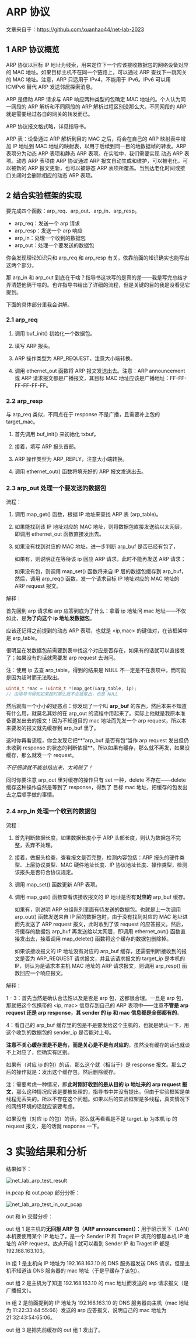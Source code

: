 # ARP 协议

文章来自于：https://github.com/xuanhao44/net-lab-2023

## 1 ARP 协议概览

ARP 协议以目标 IP 地址为线索，用来定位下一个应该接收数据包的网络设备对应的 MAC 地址。如果目标主机不在同一个链路上，可以通过 ARP 查找下一跳网关的 MAC 地址。注意，ARP 只适用于 IPv4，不能用于 IPv6。IPv6 可以用 ICMPv6 替代 ARP 发送邻居探索消息。

ARP 是借助 ARP 请求与 ARP 响应两种类型的包确定 MAC 地址的。个人认为同一网段的 ARP 解析和不同网段的 ARP 解析过程区别没那么大。不同网段的 ARP 就是需要经过各自的网关的转发而已。

ARP 协议报文格式略，详见指导书。

ARP 表：设备通过 ARP 解析到目的 MAC 之后，将会在自己的 ARP 映射表中增加 IP 地址到 MAC 地址的映射表，以用于后续到同一目的地数据帧的转发。ARP 表项分为动态 ARP 表项和静态 ARP 表项。在实验中，我们需要实现 动态 ARP 表项。动态 ARP 表项由 ARP 协议通过 ARP 报文自动生成和维护，可以被老化，可以被新的 ARP 报文更新，也可以被静态 ARP 表项所覆盖。当到达老化时间或接口关闭时会删除相应的动态 ARP 表项。

## 2 结合实验框架的实现

要完成四个函数：arp_req、arp_out、arp_in、arp_resp。

- arp_req：发送一个 arp 请求
- arp_resp：发送一个 arp 响应
- arp_in：处理一个收到的数据包
- arp_out：处理一个要发送的数据包

你会发现理论知识只和 arp_req 和 arp_resp 有关，依靠前面的知识确实也能写出这两个部分。

那 arp_in 和 arp_out 到底在干啥？指导书这块写的是真的差——我是写完总结才弄清楚他俩干啥的。也许指导书给出了详细的流程，但是关键的目的我是没看见它提到。

下面的具体部分里我会讲解。

### 2.1 arp_req

1. 调用 buf_init() 初始化一个数据包。

2. 填写 ARP 报头。

3. ARP 操作类型为 ARP_REQUEST，注意大小端转换。

4. 调用 ethernet_out 函数将 ARP 报文发送出去。注意：ARP announcement 或 ARP 请求报文都是广播报文，其目标 MAC 地址应该是广播地址：FF-FF-FF-FF-FF-FF。

### 2.2 arp_resp

与 arp_req 类似，不同点在于 response 不是广播，且需要补上包的 target_mac。

1. 首先调用 buf_init() 来初始化 txbuf。

2. 接着，填写 ARP 报头首部。

3. ARP 操作类型为 ARP_REPLY，注意大小端转换。

4. 调用 ethernet_out() 函数将填充好的 ARP 报文发送出去。

### 2.3 arp_out 处理一个要发送的数据包

流程：

1. 调用 map_get() 函数，根据 IP 地址来查找 ARP 表 (arp_table)。

2. 如果能找到该 IP 地址对应的 MAC 地址，则将数据包直接发送给以太网层，即调用 ethernet_out 函数直接发出去。

3. 如果没有找到对应的 MAC 地址，进一步判断 arp_buf 是否已经有包了，

   如果有，则说明正在等待该 ip 回应 ARP 请求，此时不能再发送 ARP 请求；

   如果没有包，则调用 map_set() 函数将来自 IP 层的数据包缓存到 arp_buf，然后，调用 arp_req() 函数，发一个请求目标 IP 地址对应的 MAC 地址的 ARP request 报文。

解释：

首先回到 arp 请求和 arp 应答到底为了什么：拿着 ip 地址问 mac 地址——不仅如此，是**为了向这个 ip 地址发数据包**。

应该还记得之前提到的动态 ARP 表项，也就是 <ip,mac> 的键值对，在该框架中是 arp_table。

很明显在发数据包前需要到表中找这个对应是否存在，如果有的话就可以直接发了；如果没有的话就需要发 arp request 去询问。

注：使用 ip 去查 arp_table，得到的结果是 NULL 不一定是不在表项中，而可能是因为超时而无法取出。

```c
uint8_t *mac = (uint8_t *)map_get(&arp_table, ip);
// 由指导书得知如果超时那么就不会被取出，也是 NULL
```

然后就有一个小小的疑惑点：你发现了一个叫 **arp_buf** 的东西，然后本来不知道有什么用，就莫名其妙的在 arp_out 的流程中用起来了。实际上他就是我原本准备要发出去的报文！因为不知道目的 mac 地址而先发一个 arp request，所以本来要发的报文就先缓存到 arp_buf 里了。

这时你再看流程，你会发现它把**”arp_buf 是否有包“当作 arp request 发出但仍未收到 response 的状态的判断依据**。所以如果有缓存，那么就不再发，如果没缓存，那么就发一个 request。

*不仔细读就不能总结出来，太鸡贼了！*

同时你要注意 arp_out 里对缓存的操作只有 set 一种，delete 不存在——delete 缓存这种操作自然是等到了 response，得到了 目标 mac 地址，把缓存的包发出去之后顺手做的事情。

### 2.4 arp_in 处理一个收到的数据包

流程：

1. 首先判断数据长度，如果数据长度小于 ARP 头部长度，则认为数据包不完整，丢弃不处理。

2. 接着，做报头检查，查看报文是否完整，检测内容包括：ARP 报头的硬件类型、上层协议类型、MAC 硬件地址长度、IP 协议地址长度、操作类型，检测该报头是否符合协议规定。

3. 调用 map_set() 函数更新 ARP 表项。

4. 调用 map_get() 函数查看该接收报文的 IP 地址是否有**对应的** arp_buf 缓存。

   如果有，则说明 ARP 分组队列里面有待发送的数据包。也就是上一次调用 arp_out() 函数发送来自 IP 层的数据包时，由于没有找到对应的 MAC 地址进而先发送了 ARP request 报文，此时收到了该 request 的应答报文。然后，将缓存的数据包 arp_buf 再发送给以太网层，即调用 ethernet_out() 函数直接发出去，接着调用 map_delete() 函数将这个缓存的数据包删除掉。

   如果该接收报文的 IP 地址没有对应的 arp_buf 缓存，还需要判断接收到的报文是否为 ARP_REQUEST 请求报文，并且该请求报文的 target_ip 是本机的 IP，则认为是请求本主机 MAC 地址的 ARP 请求报文，则调用 arp_resp() 函数回应一个响应报文。

解释：

1 - 3：首先当然是确认合法性以及是否是 arp 包，这都很合理。一旦是 arp 包，那就把这个包携带的 <ip, mac> 信息存到自己的 ARP 表项中——注意**不管是 arp request 还是 arp response，其 sender 的 ip 和 mac 信息都是全部都有的**。

4：看自己的 arp_buf 缓存里的包是不是要发给这个主机的，也就是确认一下，用这个收到的数据包的 sender_ip 是否能对上号。

**注意不关心缓存里是不是有，而是关心是不是有对应的**，虽然没有缓存的话也就谈不上对应了，但确实有区别。

如果有（对应 ip 的包）的话，那么这个就（相当于）是 response 报文。那么之后的操作就是：发出这个缓存包，然后删除缓存。

注：需要考虑一种情况，即**此时刚好收到的是从目的 ip 地址来的 arp request 报文**，那么这种情况应该是要被处理的，指导书中并没有提出。但由于实验框架是单线程无丢失的，所以不存在这个问题。如果以后的实验框架是多线程，真实情况下的网络环境的话就应该要考虑。

如果没有（对应 ip 的包）的话，那么就再看看是不是 target_ip 为本机 ip 的 request 报文，是的话就 response 一下。

# 3 实验结果和分析

结果如下：

![net_lab_arp_test_result](https://typora-1304621073.cos.ap-guangzhou.myqcloud.com/typora/net_lab/net_lab_arp_test_result.png)

in.pcap 和 out.pcap 部分分析：

![net_lab_arp_test_in_out_pcap](https://typora-1304621073.cos.ap-guangzhou.myqcloud.com/typora/net_lab/net_lab_arp_test_in_out_pcap.png)

out 和 in 交替分析：

out 组 1 是主机的**无回报 ARP 包（ARP announcement）**：用于昭示天下（LAN）本机要使用某个 IP 地址了，是一个 Sender IP 和 Traget IP 填充的都是本机 IP 地址的 ARP request。故点开组 1 就可以看到 Sender IP 和 Traget IP 都是 192.168.163.103。

in 组 1 是主机向 IP 地址为 192.168.163.10 的 DNS 服务器发送 DNS 请求，但是主机不知道该 DNS 服务器的 mac 地址（于是乎缓存了该包）。

out 组 2 是主机为了知道 192.168.163.10 的 mac 地址而发送的 arp 请求报文（是广播报文）。

in 组 2 是前面提到的 IP 地址为 192.168.163.10 的 DNS 服务器向主机（mac 地址为 11:22:33:44:55:66）发送的 arp 应答报文，说明自己的 mac 地址为 21:32:43:54:65:06。

out 组 3 是把先前缓存的 out 组 1 发出了。
